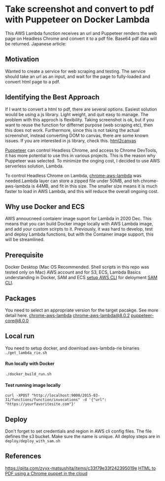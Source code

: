 # Take screenshot and convert to pdf with Puppeteer on Docker Lambda
This AWS Lambda function receives an url and Puppeteer renders the web page on Headless Chrome and convert it to a pdf file. Base64 pdf data will be returned. 
Japanese article:

## Motivation
Wanted to create a service for web scraping and testing. The service should take an url as an input, and wait for the page to fully-loaded and convert html page to a pdf. 

## Identifying the Best Approach
If I want to convert a html to pdf, there are several options. Easiest solution would be using a js library. Light weight, and quit easy to manage. The problem with this approch is flexibility. Taking screenshot is ok, but if you want to reuse the function for differnet purpose (web scraping etc), then this does not work. Furthermore, since this is not taking the actual screenshot, instead converting DOM to canvas, there are some known issues. If you are interested in js library, check this. [html2canvas](https://github.com/niklasvh/html2canvas)

[Puppeteer](https://github.com/puppeteer/puppeteer) can control Headless Chrome, and access to Chrome DevTools, it has more potential to use this in various projects. This is the reason why Puppeteer was selected. To minimize the onging cost, I decided to use AWS serverless solution, Lambda. 

To control Headless Chrome on Lambda, [chrome-aws-lambda](https://github.com/alixaxel/chrome-aws-lambda) was needed.Lambda layer can store a zipped file under 50MB, and teh chrome-aws-lambda is 44MB, and fit in this size. The smaller size means it is much faster to load in AWS Lambda, and this will reduce the overall ongoing cost.   

## Why use Docker and ECS
AWS annoucneed contaienr image suport for Lambda in 2020 Dec. This means that you can build Docker image locally with AWS Lambda image, and add your custom scirpts to it. Previously, it was hard to develop, test and deploy Lambda functions, but with the Container image support, this will be streamlined.  

## Prerequisite
Docker Desktop (Mac OS Recommended. Shell scripts in this repo was tested only on Mac)
AWS account and for S3, ECS, Lambda
Basics understanding in Docker, SAM and ECS
[setup AWS CLI](https://docs.aws.amazon.com/cli/latest/userguide/cli-chap-configure.html) for deloyment
[SAM CLI](https://docs.aws.amazon.com/serverless-application-model/latest/developerguide/serverless-sam-cli-install.html).


## Packages
You need to select an appropriate version for the target pacakge. See more detail here. [chrome-aws-lambda](https://github.com/alixaxel/chrome-aws-lambda)
chrome-aws-lambda@8.0.2 
puppeteer-core@8.0.0

## Local run
You need to setup docker, and download aws-lambda-rie binaries 
`./get_lambda_rie.sh`

#### Run locally with Docker
`./docker_build_run.sh`

#### Test running image locally
`curl -XPOST "http://localhost:9000/2015-03-31/functions/function/invocations" -d '{"url": "https://yourfavoritesite.com"}'`

## Deploy
Don't forget to set credentials and region in AWS cli config files.
The file defines the s3 bucket. Make sure the name is unique. 
All deploy steps are in
`deploy/deploy_with_sam.sh`

## References
https://qiita.com/zyyx-matsushita/items/c33f79e33f242395019e
[HTML to PDF using a Chrome puppet in the cloud](https://morioh.com/p/d8043f7defbf)

